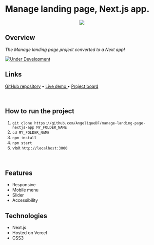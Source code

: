 # Manage landing page, Next.js app.

<div align="center">
  <img src="./logo-css3.svg">
</div>

## Overview

_The Manage landing page project converted to a Next app!_

[![Under Development](https://img.shields.io/badge/under-development-orange.svg)](https://github.com/AngeliqueDF/manage-landing-page-nextjs-app)
<br />

## Links

<p>
<a href="https://github.com/AngeliqueDF/manage-landing-page-nextjs-app">GitHub repository</a> • <a href="https://manage-landing-page-nextjs-app.vercel.app/">Live demo </a> • <a href="https://github.com/users/AngeliqueDF/projects/2">Project board</a>
</p>

<br />

## How to run the project

1. `git clone https://github.com/AngeliqueDF/manage-landing-page-nextjs-app MY_FOLDER_NAME`
2. `cd MY_FOLDER_NAME`
3. `npm install`
4. `npm start`
5. visit `http://localhost:3000`

<br />

## Features

- Responsive
- Mobile menu
- Slider
- Accessibility

## Technologies

- Next.js
- Hosted on Vercel
- CSS3
